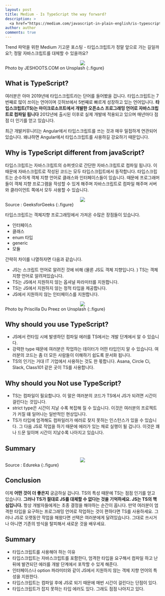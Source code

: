 ```yaml
---
layout: post
title: Medium - Is TypeScript the way forward?
description: >
  <a href="https://medium.com/javascript-in-plain-english/is-typescript-the-way-forward-659caa2cb10f"> 원문 - Mahdhi Rezvi</a>
author: author
comments: true
---
```


Trend 파악을 위한 Medium 기고문 포스팅 - 타입스크립트가 정말 앞으로 가는 길일까요?; 정말 자바스크립트를 대체할 수 있을까요?

<center>
<img src="https://miro.medium.com/max/5600/1*l556EAT1fDUMw1YixRBOJQ.jpeg"/>
</center>
Photo by JESHOOTS.COM on Unsplash
{:.figure}

## What is TypeScript?

여러분은 아마 2019년에 타입스크립트라는 단어를 들어봤을 겁니다. 타입스크립트는 7번째로 많이 쓰이는 언어이며 깃허브에서 5번쨰로 빠르게 성장하고 있는 언어입니다. **타입스크립트(TS)는 마이크로소프트에서 개발한 오픈소스 프로그래밍 언어로 자바스크립트로 컴파일 됩니다** 2012년에 출시된 이후로 실제 개발에 적용되고 있으며 매년마다 점점 더 인기를 얻고 있습니다.

최근 개발커뮤니티는 Angular에서 타입스크립트를 쓰는 것과 매우 밀접하게 연관되어 있습니다. 왜냐하면 Angular에서 타입스크립트를 사용하길 강요하기 때문입니다.

## Why is TypeScript different from javaScript?

타입스크립트는 자바스크립트의 슈퍼셋으로 간단한 자바스크립트로 컴파일 됩니다. 이 때문에 자바스크립트로 작성된 코드는 모두 타입스크립트에서 동작합니다. 타입스크립트는 순수하게 객체 지향 언어로 클래스와 인터페이스들이 있습니다. 때문에 프로그래머들이 객체 지향 프로그램을 작성할 수 있게 해주며 자바스크립트로 컴파일 해주며 서버와 클라이언트 쪽에서 모두 사용할 수 있습니다.

<center>
<img src="https://miro.medium.com/max/269/1*WWtnCNaeuOcY22ltY1xRlg.jpeg"/>
</center>
Source : GeeksforGeeks
{:.figure}

타입스크립트는 객체지향 프로그래밍에서 가져온 수많은 장점들이 있습니다.

* 인터페이스
* 클래스
* enum 타입
* generic
* 모듈

간략히 차이를 나열하자면 다음과 같습니다.

* JS는 스크립트 언어로 알려진 것에 비해 (물론 JS도 객체 지향입니다. ) TS는 객체 지향 언어로 알려져있습니다.
* TS는 JS에서 지원하지 않는 옵셔널 파라미터를 지원합니다.
* TS는 JS에서 지원하지 않는 정적 타입을 제공합니다.
* JS에서 지원하지 않는 인터페이스를 지원합니다.

<center>
<img src="https://miro.medium.com/max/5472/1*J9g5H_2WPkR5w9wyC_b7MQ.jpeg"/>
</center>
Photo by Priscilla Du Preez on Unsplash
{:.figure}

## Why should you use TypeScript?

* JS에서 런타임 시에 발생하던 컴파일 에러를 TS에서는 개발 단계에서 알 수 있습니다.
* 강력한 type 때문에 여러분은 작업하는 데이터가 어떤 타입인지 알 수 있습니다. 여러분의 코드는 좀 더 모든 사람들이 이해하기 쉽도록 문서화 됩니다.
* TS의 인기는 거대 IT 기업에서 사용하는 것도 한 몫합니다. Asana, Circle Ci, Slack, Class101 같은 곳이 TS를 사용합니다.

## Why should you Not use TypeScript?

* TS는 컴파일이 필요합니다. 이 말은 여러분의 코드가 TS에서 JS가 되려면 시간이 걸린다는 것입니다.
* strict type은 시간이 지날 수록 복잡해 질 수 있습니다. 이것은 여러분의 프로젝트가 커질 떄 일어나는 일반적인 현상입니다.
* TS가 타입에 엄격해도 컴파일러가 에러로 찾지 못하는 인스턴스가 있을 수 있습니다. 그 다음 JS로 작업을 하기 때문에 에러가 있는 채로 실행이 될 겁니다. 이것은 꽤나 드문 일이며 시간이 지날수록 나아지고 있습니다.

## Summary

<center>
<img src="https://miro.medium.com/max/624/1*ku0PKqAPiy5ADNDhwXN4CQ.png"/>
</center>
Source : Edureka
{:.figure}

## Conclusion

이제 **어떤 것이 더 좋은지** 궁금하실 겁니다. TS의 특성 때문에 TS는 점점 인기를 얻고 있습니다. **그러나 TS가 절대로 JS를 대체할 수 없다는 것을 기억하세요. JS는 TS의 핵심입니다.** 항상 개발자들에게는 초종 결정을 해야하는 순간이 옵니다. 만약 여러분이 엄격한 타입을 요구하는 프로그래밍 언어로 작업하는 것이 편하다면 TS를 사용하세요. 그러나 JS로 오랫동안 작업을 해왔다면 선택은 여러분에게 달려있습니다. 그대로 쓰시거나 아니면 기존의 방식을 탈피해서 새로운 것을 배우세요.

## Summary
* 타입스크립트를 사용해야 하는 이유
* 타입스크립트는 자바스크립트를 포함한다, 엄격한 타입을 요구해서 컴파일 하고 난뒤에 발견되던 에러를 개발 단계에서 포착할 수 있게 해준다.
* 인터페이스나 option 파라미터와 같이 JS에서 지원하지 않는 객체 지향 언어의 특성을 지원한다.
* 타입스크립트는 컴파일 후에 JS로 되기 때문에 매번 시간이 걸린다는 단점이 있다.
* 타입스크립트가 잡지 못하는 타입 에러도 있다. 그래도 점점 나아지고 있다.

